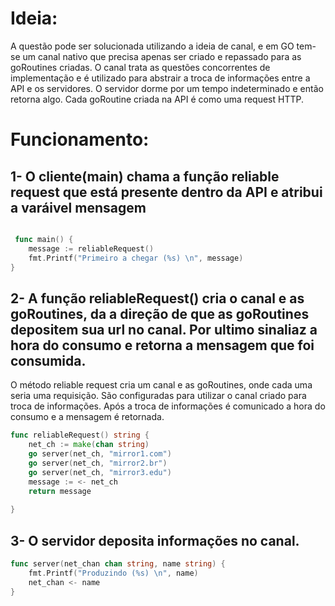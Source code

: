 # Ideia:

A questão pode ser solucionada utilizando a ideia de canal, e em GO tem-se um canal nativo que precisa apenas ser criado e repassado para as goRoutines criadas. O canal trata as questões concorrentes de implementação e é utilizado para abstrair a troca de informações entre a API e os servidores. O servidor dorme por um tempo indeterminado e então retorna algo.
Cada goRoutine criada na API é como uma request HTTP. 

# Funcionamento:

## 1- O cliente(main) chama a função reliable request que está presente dentro da API e atribui a varáivel mensagem

 
```Go

 func main() {
	message := reliableRequest()
	fmt.Printf("Primeiro a chegar (%s) \n", message)
}
```

## 2- A função reliableRequest() cria o canal e as goRoutines, da a direção de que as goRoutines depositem sua url no canal. Por ultimo sinaliaz a hora do consumo e retorna a mensagem que foi consumida.

O método reliable request cria um canal e as goRoutines, onde cada uma seria uma requisição. São configuradas para utilizar o canal criado para troca de informações. Após a troca de informações é comunicado a hora do consumo e a mensagem é retornada.

```Go
func reliableRequest() string {
	net_ch := make(chan string)
	go server(net_ch, "mirror1.com")
	go server(net_ch, "mirror2.br")
	go server(net_ch, "mirror3.edu")
	message := <- net_ch
	return message
	
}
```
  

## 3- O servidor deposita informações no canal.

```Go
func server(net_chan chan string, name string) {
	fmt.Printf("Produzindo (%s) \n", name)
	net_chan <- name
}
  
  ```
